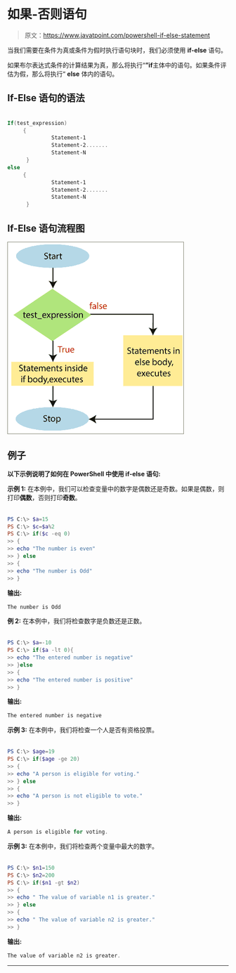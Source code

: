 # 如果-否则语句

> 原文：<https://www.javatpoint.com/powershell-if-else-statement>

当我们需要在条件为真或条件为假时执行语句块时，我们必须使用 **if-else** 语句。

如果布尔表达式条件的计算结果为真，那么将执行“**”if**主体中的语句。如果条件评估为假，那么将执行“ **else** 体内的语句。

## If-Else 语句的语法

```powershell

If(test_expression)
     {
              Statement-1
              Statement-2.......
              Statement-N
      }
else
     {
              Statement-1
              Statement-2.......
              Statement-N
      }

```

## If-Else 语句流程图

![PowerShell If-Else Statement](img/7917c776d351f59040a079d73e7cd2f3.png)

## 例子

**以下示例说明了如何在 PowerShell 中使用 if-else 语句:**

**示例 1:** 在本例中，我们可以检查变量中的数字是偶数还是奇数。如果是偶数，则打印**偶数**，否则打印**奇数**。

```powershell

PS C:\> $a=15
PS C:\> $c=$a%2
PS C:\> if($c -eq 0)
>> {
>> echo "The number is even"
>> } else
>> {
>> echo "The number is Odd"
>> }

```

**输出:**

```powershell
The number is Odd

```

**例 2:** 在本例中，我们将检查数字是负数还是正数。

```powershell

PS C:\> $a=-10
PS C:\> if($a -lt 0){
>> echo "The entered number is negative"
>> }else
>> {
>> echo "The entered number is positive"
>> }

```

**输出:**

```powershell
The entered number is negative

```

**示例 3:** 在本例中，我们将检查一个人是否有资格投票。

```powershell

PS C:\> $age=19
PS C:\> if($age -ge 20)
>> {
>> echo "A person is eligible for voting."
>> } else
>> {
>> echo "A person is not eligible to vote."
>> }

```

**输出:**

```powershell
A person is eligible for voting. 

```

**示例 3:** 在本例中，我们将检查两个变量中最大的数字。

```powershell

PS C:\> $n1=150
PS C:\> $n2=200
PS C:\> if($n1 -gt $n2)
>> {
>> echo " The value of variable n1 is greater."
>> } else
>> {
>> echo " The value of variable n2 is greater."
>> }

```

**输出:**

```powershell
The value of variable n2 is greater.

```

* * *